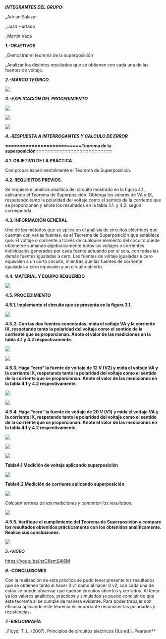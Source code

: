 ***INTEGRANTES DEL GRUPO:***

_Adrian Salazar

_Juan Hurtado

_Martin Vaca

***1.-OBJETIVOS***

_Demostrar el teorema de la superposición 

_Analizar los distintos resultados que se obtienen con cada una de las fuentes de voltaje.

***2.-MARCO TEÓRICO***

![](https://github.com/smvaca2/Lab-4/blob/37fb70bf43e52d8522058e4cf2353aa6ac8e04a6/teoria.PNG)

***3.-EXPLICACIÓN DEL PROCEDIMIENTO***

![](https://github.com/smvaca2/Lab-4/blob/f1a33c6930057c56022c43d13ad05b727cf6326b/WhatsApp%20Image%202022-06-29%20at%207.18.51%20PM.jpeg)

![](https://github.com/smvaca2/Lab-4/blob/f1a33c6930057c56022c43d13ad05b727cf6326b/WhatsApp%20Image%202022-06-29%20at%207.19.10%20PM.jpeg)

![](https://github.com/smvaca2/Lab-4/blob/f1a33c6930057c56022c43d13ad05b727cf6326b/WhatsApp%20Image%202022-06-29%20at%207.19.25%20PM.jpeg)


***4.-RESPUESTA A INTERROGANTES Y CALCULO DE ERROR***

**==========================Teorema de la superposición==========================**

**4.1. OBJETIVO DE LA PRÁCTICA**

Comprobar experimentalmente el Teorema de Superposición.

**4.2. REQUISITOS PREVIOS.**

Se requiere el análisis analítico del circuito mostrado en la figura 4.1., aplicando el
Teorema de Superposición. Obtenga los valores de VA e IX, respetando tanto la polaridad
del voltaje como el sentido de la corriente que se proporcionan y anote los resultados en
la tabla 4.1. y 4.2. según corresponda.

**4.3. INFORMACIÓN GENERAL**

Uno de los métodos que se aplica en el análisis de circuitos eléctricos que cuentan
con varias fuentes, es el Teorema de Superposición que establece que:
El voltaje o corriente a través de cualquier elemento del circuito puede obtenerse
sumando algebraicamente todos los voltajes o corrientes individuales generados por
cada fuente actuando por sí sola, con todas las demás fuentes igualadas a cero.
Las fuentes de voltaje igualadas a cero equivalen a un corto circuito, mientras que
las fuentes de corriente igualadas a cero equivalen a un circuito abierto.

**4.4. MATERIAL Y EQUIPO REQUERIDO**

![](https://github.com/smvaca2/Lab-4/blob/b5d97faf66718199060ad6ff2e7007f1ee9ac7a0/materiales.PNG)

**4.5. PROCEDIMIENTO**

**4.5.1. Implemente el circuito que se presenta en la figura 3.1.**

![](https://github.com/smvaca2/Lab-4/blob/3d29164d646ebc2c4b97ebcf901911c44e60a5d3/circuito.PNG)

**4.5.2. Con las dos fuentes conectadas, mida el voltaje VA y la corriente IX, respetando
tanto la polaridad del voltaje como el sentido de la corriente que se proporcionan. Anote
el valor de las mediciones en la tabla 4.1 y 4.2 respectivamente.**

![](https://github.com/smvaca2/Lab-4/blob/b5d97faf66718199060ad6ff2e7007f1ee9ac7a0/WhatsApp%20Image%202022-06-29%20at%204.30.00%20PM.jpeg)

![](https://github.com/smvaca2/Lab-4/blob/cfa797be5b000bc1246ccad93aa7f8f10b13b603/WhatsApp%20Image%202022-06-29%20at%205.40.01%20PM.jpeg)

**4.5.3. Haga “cero” la fuente de voltaje de 12 V (V2) y mida el voltaje VA y la corriente
IX, respetando tanto la polaridad del voltaje como el sentido de la corriente que se
proporcionan. Anote el valor de las mediciones en la tabla 4.1 y 4.2 respectivamente.**

![](https://github.com/smvaca2/Lab-4/blob/b5d97faf66718199060ad6ff2e7007f1ee9ac7a0/WhatsApp%20Image%202022-06-29%20at%204.21.30%20PM.jpeg)

![](https://github.com/smvaca2/Lab-4/blob/cfa797be5b000bc1246ccad93aa7f8f10b13b603/WhatsApp%20Image%202022-06-29%20at%205.40.27%20PM.jpeg)

**4.5.4. Haga “cero” la fuente de voltaje de 20 V (V1) y mida el voltaje VA y la corriente
IX, respetando tanto la polaridad del voltaje como el sentido de la corriente que se
proporcionan. Anote el valor de las mediciones en la tabla 4.1 y 4.2 respectivamente.**

![](https://github.com/smvaca2/Lab-4/blob/b5d97faf66718199060ad6ff2e7007f1ee9ac7a0/WhatsApp%20Image%202022-06-29%20at%202.10.46%20PM.jpeg)

![](https://github.com/smvaca2/Lab-4/blob/b5d97faf66718199060ad6ff2e7007f1ee9ac7a0/WhatsApp%20Image%202022-06-29%20at%204.12.13%20PM.jpeg)

![](https://github.com/smvaca2/Lab-4/blob/cfa797be5b000bc1246ccad93aa7f8f10b13b603/WhatsApp%20Image%202022-06-29%20at%205.40.16%20PM.jpeg)

**Tabla4.1 Medición de voltaje aplicando superposición**

![](https://github.com/smvaca2/Lab-4/blob/f1a33c6930057c56022c43d13ad05b727cf6326b/WhatsApp%20Image%202022-06-29%20at%207.16.46%20PM.jpeg)

**Tabla4.2 Medición de corriente aplicando superposición**

![](https://github.com/smvaca2/Lab-4/blob/f1a33c6930057c56022c43d13ad05b727cf6326b/WhatsApp%20Image%202022-06-29%20at%207.16.55%20PM.jpeg)

*Calcular errores de las mediciones y comentar los resultados.*

![](https://github.com/smvaca2/Lab-4/blob/987faea980f1dfb03639c3135c2934df665246af/WhatsApp%20Image%202022-06-29%20at%207.42.11%20PM.jpeg)

**4.5.5. Verifique el cumplimiento del Teorema de Superposición y compare los
resultados obtenidos prácticamente con los obtenidos analíticamente. Realice sus
conclusiones.**

![](https://github.com/smvaca2/Lab-4/blob/f1a33c6930057c56022c43d13ad05b727cf6326b/WhatsApp%20Image%202022-06-29%20at%207.17.06%20PM.jpeg)

***5.-VIDEO***

https://youtu.be/nzCKemSAl6M

***6.-CONCLUSIONES***

Con la realización de esta práctica se pudo tener presente los resultados que se obtienen tanto al hacer 0 v1 como al hacer 0 v2, con cada una de estas se puede observar que quedan circuitos abiertos y cerrados. Al tener ya los valores analíticos, prácticos y simulados se puede concluir de que este teorema si se cumple de manera evidente. Para poder trabajar con eficacia aplicando este teorema es importante reconocer las polariades y resistencias.

***7.-BIBLIOGRAFÍA***

_Floyd, T. L. (2007). Principios de circuitos electricos (8.a ed.). Pearson**





